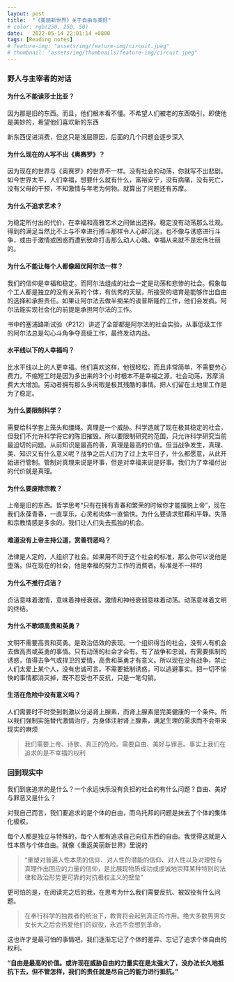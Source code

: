 ```yaml
---
layout: post
title:  "《美丽新世界》关于自由与美好"
# color: rgb(250, 250, 50)
date:   2022-05-14 22:01:14 +0800
tags: [Reading notes]
# feature-img: "assets/img/feature-img/circuit.jpeg"
# thumbnail: "assets/img/thumbnails/feature-img/circuit.jpeg"
---
```

### 野人与主宰者的对话
#### 为什么不能读莎士比亚？
因为那是旧的东西。而且，他们根本看不懂。不希望人们被老的东西吸引，即使他是美妙的，希望他们喜欢新的东西

新东西促进消费，但这只是浅层原因，后面的几个问题会逐步深入

#### 为什么现在的人写不出《奥赛罗》？
因为现在的世界与《奥赛罗》的世界不一样。没有社会的动荡，你就写不出悲剧。如今世界太平，人们幸福，想要什么就有什么，富裕安宁，没有病痛，没有死亡，没有父母的干预，不知激情与年老为何物。就算出了问题还有苏摩。

#### 为什么不追求艺术？
为稳定所付出的代价，在幸福和高雅艺术之间做出选择。稳定没有动荡那么壮观。得到的满足当然比不上与不幸进行搏斗那样令人心醉沉迷，也不像与诱惑进行斗争，或由于激情或困惑而遭到致命打击那么动人心魄。幸福从来就不是宏伟壮丽的。

#### 为什么不能让每个人都像超优阿尔法一样？
我们的信仰是幸福和稳定。而阿尔法组成的社会一定是动荡和悲惨的社会。假象每个工人都是独立的没有关系的个体，有优秀的天赋，所接受的培育是能够作出自由的选择和承担责任。如果让阿尔法去做半痴呆的诶普斯隆的工作，他们会发疯。阿尔法能实现社会化的前提是承担阿尔法的工作。

书中的塞浦路斯试验（P212）讲述了全部都是阿尔法的社会实验，从事低级工作的阿尔法总是勾心斗角争夺高级工作，最终发动内战。

#### 水平线以下的人幸福吗？
比水平线以上的人更幸福。他们喜欢这样，他很轻松，而且非常简单，不需要劳心费力。不缩短工时是因为多出来的3个小时根本不是幸福之源，社会动荡，苏摩消费大大增加。劳动者拥有那么多闲暇是极其残酷的事情。把人们留在土地里工作是为了稳定。

#### 为什么要限制科学？
需要给科学套上笼头和缰绳。真理是一个威胁。科学造就了现在极其稳定的社会，但我们不允许科学将它的陈旧摧毁。所以要限制研究的范围，只允许科学研究当前最迫切的问题。从前知识是最高的善，真理是最高的价值。但当战争发生，真理、美、知识又有什么意义呢？战争之后人们为了过上太平日子，什么都愿意，从此开始进行管制。管制对真理来说是坏事，但是对幸福来说是好事。我们为了幸福付出的代价就是真理。

#### 为什么要废除宗教？
上帝是旧的东西。哲学思考“只有在拥有青春和繁荣的时候你才能摆脱上帝”，现在我们永葆青春，一直享乐，心灵和肉体一直愉快。为什么要请求慰藉和平静。失落和宗教情感是多余的。我们让人们失去孤独的机会。

#### 难道没有上帝主持公道，赏善罚恶吗？
法律是人定的，人组织了社会。如果用不同于这个社会的标准，那么你可以说他是堕落。但在现在的社会，他是幸福的努力工作的消费者。标准是不一样的

#### 为什么不推行贞洁？
贞洁意味着激情，意味着神经衰弱。激情和神经衰弱意味着动荡。动荡意味着文明的终结。

#### 为什么不歌颂高贵和英勇？
文明不需要高贵和英勇。是政治低效的表现。一个组织得当的社会，没有人有机会去做高贵或英勇的事情。只有动荡的社会才会有。有了战争和忠诚，有需要抵制的诱惑，值得去争气或捍卫的爱情，高贵和英勇才有意义。所以现在没有战争，禁止人们太爱上某个人，没有忠诚可言。不需要抵制诱惑，可以逃避事实。把一切不愉快的事情都消灭掉，既不忍受也不反抗，只是一笔勾销。

#### 生活在危险中没有意义吗？
人们需要时不时受到刺激以分泌肾上腺素，而肾上腺素是完美健康的一个条件。所以我们强制实施替代激情治疗，为身体注射肾上腺素，满足生理的需求而不会带来现实的麻烦

> 我们需要上帝、诗歌、真正的危险。需要自由、美好与罪恶。事实上我们在追求的是不幸福的权利

### 回到现实中
我们到底追求的是什么？一个永远快乐没有负担的社会的有什么问题？自由、美好与罪恶又是什么？

对我自己而言，我们要追求的是个体的自由，而乌托邦的问题是抹去了个体的集体化极权。

每个人都是独立与特殊的，每个人都有追求自己向往东西的自由。我觉得这就是人性本质与个体自由。就像《重返美丽新世界》里说的
> “重塑对普遍人性本质的信仰、对人性的潜能的信仰、对人性以及对理性与真理作出回应的力量的信仰，是比展现物质成功或虔诚地崇拜某种特别的法律和政治形势更可靠的对抗极权主义的壁垒”

更可怕的是，在阅读完之后的我，在思考为什么我们需要反抗、被奴役有什么问题。

> 在奉行科学的独裁者的统治下，教育将会起到真正的作用。绝大多数男男女女长大之后会热爱他们的奴役，永远不会想到革命。

这也许才是最可怕的事情吧，我们逐渐忘记了个体的差异、忘记了追求个体自由的权利。

**“自由是最高的价值。或许现在威胁自由的力量实在是太强大了，没办法长久地抵抗下去，但不管怎样，我们的责任就是尽自己的能力进行抵抗。”**
